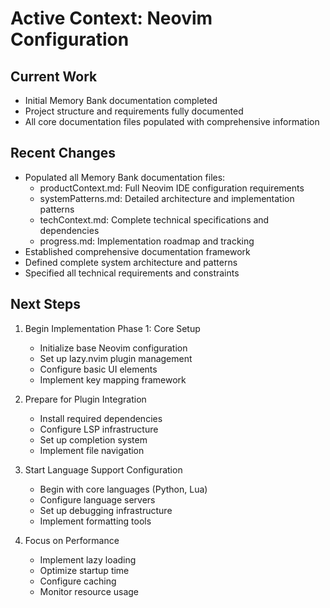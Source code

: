 # Active Context: Neovim Configuration

## Current Work
- Initial Memory Bank documentation completed
- Project structure and requirements fully documented
- All core documentation files populated with comprehensive information

## Recent Changes
- Populated all Memory Bank documentation files:
  - productContext.md: Full Neovim IDE configuration requirements
  - systemPatterns.md: Detailed architecture and implementation patterns
  - techContext.md: Complete technical specifications and dependencies
  - progress.md: Implementation roadmap and tracking
- Established comprehensive documentation framework
- Defined complete system architecture and patterns
- Specified all technical requirements and constraints

## Next Steps
1. Begin Implementation Phase 1: Core Setup
   - Initialize base Neovim configuration
   - Set up lazy.nvim plugin management
   - Configure basic UI elements
   - Implement key mapping framework

2. Prepare for Plugin Integration
   - Install required dependencies
   - Configure LSP infrastructure
   - Set up completion system
   - Implement file navigation

3. Start Language Support Configuration
   - Begin with core languages (Python, Lua)
   - Configure language servers
   - Set up debugging infrastructure
   - Implement formatting tools

4. Focus on Performance
   - Implement lazy loading
   - Optimize startup time
   - Configure caching
   - Monitor resource usage